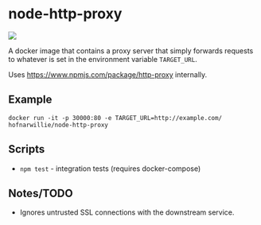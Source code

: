 node-http-proxy
===

![](https://travis-ci.org/hofnarwillie/node-http-proxy.svg?branch=master)

A docker image that contains a proxy server that simply forwards requests to whatever is set in the environment variable `TARGET_URL`.

Uses https://www.npmjs.com/package/http-proxy internally.

Example
---

```
docker run -it -p 30000:80 -e TARGET_URL=http://example.com/ hofnarwillie/node-http-proxy
```

Scripts
---

* `npm test` - integration tests (requires docker-compose)

Notes/TODO
---

* Ignores untrusted SSL connections with the downstream service.
